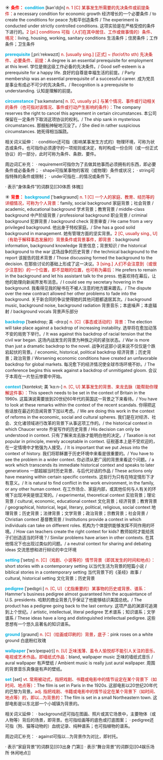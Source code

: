 ☀ <font color="red">**条件：**</font>
<font color="sky blue">**condition**</font> [kən'dɪʃn] 
<font color="#c00000">n. 1 [C] 某事发生所需要的先决条件或前提条件：</font>a necessary condition for economic growth 经济增长的一个必要条件 / to create the conditions for peace 为和平创造条件 / The experiment is conducted under strictly controlled conditions. 这项实验是在严格受控的条件下进行的。<font color="#c00000">2 [pl.] conditions 可指（人们在其中居住、工作或做事情的）条件、境况：</font>living, housing, working, sanitary conditions 生活条件；住房条件；工作条件；卫生条件
           
<font color="sky blue">**prerequisite**</font> [ˌpri:ˈrekwəzɪt]
<font color="#c00000">n. [usually sing.] [正式] ~ (for/of/to sth) 先决条件、必要条件、前提：</font>A degree is an essential prerequisite for employment at this level. 学位是做这级工作必备的先决条件。/ Good self-esteem is a prerequisite for a happy life. 良好的自尊是幸福生活的前提。/ Party membership was an essential prerequisite of a successful career. 成为党员是事业有成必不可少的先决条件。/ Recognition is a prerequisite to understanding. 认知是理解的前提。

<font color="sky blue">**circumstance**</font> ['sə:kəmstəns] 
<font color="#c00000">n. [C, usually pl.] 与某个情况、事件或行动相关的条件（也可指对该情况、事件或行动产生影响的条件）：</font>The company reserves the right to cancel this agreement in certain circumstances. 本公司保留在一定条件下取消这项协议的权利。/ The ship sank in mysterious circumstances. 那艘船神秘地沉没了。/ She died in rather suspicious circumstances. 她死得相当蹊跷。

相关词义延伸：
· condition还可指（影响某事发生方式的）物理环境，可称为状态或条件。也可指你必须遵守的一项规则或决定，有时构成一份合同（或一份正式协议）的一部分，此时可称为条件、条款、要件。

周边词汇补充：
· requirement可指你为了去做其他事而必须拥有的东西，即必要条件或必备条件；
· shape可指某事物的客观（或物理）条件或状况；
· string可指特殊的条件或限制；
· under可指在…的情况或条件下。

· 表示“身体条件”的词群见[[30体质 体魄]]

☀ <font color="red">**背景：**</font>
<font color="sky blue">**background**</font> ['bækɡraʊnd] 
<font color="#c00000">n. 1 [C] 一个人的家庭、教育、经历等的详细情况，可称为个人背景：</font>family, social background 家庭背景；社会背景 / academic, educational background 学术背景；教育背景 / middle-class background 中产阶级背景 / professional background 职业背景 / criminal background 犯罪背景 / background check 背景审查 / He came from a very privileged background. 他出身于特权家庭。/ She has a good solid background in management. 她有管理方面的坚实背景。<font color="#c00000">2 [C, usually sing., U]（有助于解释事态发展的）背景条件或背景事件，即背景：</font>background information, background knowledge 背景信息；背景知识 / the historical background to the war 这场战争的历史背景 / the technical background to the report 该报告的技术背景 / Those discussing formed the background to the decision. 在那些讨论的基础上形成了这一决议。<font color="#c00000">3 [sing.] 人们不会注意到（或很少注意到）的一个位置，即不显眼的位置，也可称为幕后：</font>He prefers to remain in the background and let his assistant talk to the press. 他喜欢待在幕后，让他的助理向新闻界发布消息。/ I could see my secretary hovering in the background. 我看得见我的秘书在不被人注意的地方踱来踱去。/ The dispute over the new contract allowed her other problems to fade into the background. 关于新合同的争议使得她的其他问题都退居其次。/ background music, background noise, background radiation 背景音乐；本底噪声；本底辐射 / background vocals 背景声乐部分 
             
<font color="sky blue">**backdrop**</font> [ˈbækdrɒp; 美 -drɑ:p]
<font color="#c00000">n. [C]（事态或活动的）背景：</font>The election will take place against a backdrop of increasing instability. 选举将在愈加动荡不安的局势下举行。/ It was against this backdrop of racial tension that the civil war began. 这场内战发生的背景为种族之间的紧张状态。/ War is more than just a dramatic backdrop to the novel. 战争对这部小说来说不仅仅是个跌宕起伏的背景。/ economic, historical, political backdrop 经济背景；历史背景；政治背景 / Worsening economic conditions have created an unfavorable backdrop for global markets. 每况愈下的经济情况使全球市场环境不妙。/ The conference begins this week against a backdrop of unmitigated gloom. 会议于本周在一片愁云惨雾中开始。

<font color="sky blue">**context**</font> [ˈkɒntekst; 美 ˈkɑ:n-]
<font color="#c00000">n. [C, U] 某事发生的背景、来龙去脉（能帮助你理解这件事）：</font>This speech needs to be set in the context of Britain in the 1960s. 这篇演说需要放到20世纪60年代的英国这一背景之下来看待。/ You have to look at these remarks within the context of the recent scandals. 你得把这些话放在最近的丑闻背景下加以考虑。/ We are doing this work in the context of reforms in the economic, social and cultural spheres. 我们是在对经济、社会、文化诸领域进行改革的背景下从事这项工作的。/ the historical context in which Chaucer wrote 乔叟写作的历史背景 / His decision can only be understood in context. 只有了解来龙去脉才能明白他的决定。/ Taxation is not popular in principle, merely acceptable in context. 征税基本上是不受欢迎的，在一定情境中才勉强为人接受。/ It is important that we put Jesus into the context of history. 我们将耶稣置于历史环境中来看是很重要的。/ You have to see the problem in a wider context. 你必须从更广阔的背景来看这个问题。/ a work which transcends its immediate historical context and speaks to later generations 一部超越当时历史背景、与后代对话的作品 / These actions only have meaning within certain specific contexts. 这些行为只有在特定情形下才有意义。/ It is natural to find conflict in the work environment, in the family, or any other human context. 在工作场合、家庭内部，或其他任何与人有关的环境下出现冲突是很正常的。/ experimental, theoretical context 实验背景；理论背景 / cultural, economic, educational context 文化背景；经济背景；教育背景 / geographical, historical, legal, literary, political, religious, social context 地理背景；历史背景；法律背景；文学背景；政治背景；宗教背景；社会背景 / Christian context 基督教背景 / Institutions provide a context in which individuals can take on different roles. 机构为个体提供能够发挥不同作用的环境。/ How can teachers create the right context for kids? 教师如何才能给孩子们创造适当的环境？/ Similar problems have arisen in other contexts. 在其他情况下也出现过类似的问题。/ a neutral context for sharing and debating ideas 交流思想和进行辩论的中立环境
        
<font color="sky blue">**setting**</font> [ˈsetɪŋ]
<font color="#c00000">n. [C]（戏剧、小说等的）情节背景（即其发生的时间和地点）：</font>short stories with a contemporary setting 以当代生活为背景的短篇小说 / biblical stories in a contemporary setting 当代背景下的《圣经》故事 / cultural, historical setting 文化背景；历史背景
           
<font color="sky blue">**pedigree**</font> [ˈpedɪgri:]
<font color="#c00000">n. [C, U]（尤指重要的）某事物的历史或背景、谱系：</font>Hammer's business pedigree almost guaranteed him the acquaintance of U.S. presidents. 哈默的商业背景几乎保证了他能够结识美国总统。/ The product has a pedigree going back to the last century. 这项产品的渊源可追溯到上个世纪。/ artistic, intellectual, literal pedigree 艺术谱系；知识谱系；文学谱系 / These ideas have a long and distinguished intellectual pedigree. 这些思想有一个悠久且著名的知识谱系。
 
<font color="sky blue">**ground**</font> [ɡraʊnd] 
<font color="#c00000">n. [C]（绘画或印刷的）背景，底子：</font>pink roses on a white ground 白底粉红玫瑰

<font color="sky blue">**wallpaper**</font> [ˈwɔ:lpeɪpə(r)]
<font color="#c00000">n. [U] 乏味浅薄、虽令人愉悦却不能引人关注的音乐、电视或艺术作品，即墙纸式作品：</font>bland, wallpaper music 乏味的墙纸式音乐 / aural wallpaper 有声壁纸 / Ambient music is really just aural wallpaper. 周围的背景音乐真像是有声的壁纸。

<font color="sky blue">**set**</font> [set] 
<font color="#c00000">vt. 常用被动式，指把戏剧、书籍或电影中的情节设定在某个背景下（如时间、地点等）：</font>The film is set in Paris in the 1920s. 这部电影以20世纪20年代的巴黎为背景。<font color="#c00000">adj. 指把戏剧、书籍或电影中的情节设定在某个背景下（如时间、地点等）的，即以…为背景的：</font>The film is set in a small Northeastern town. 这部电影是以东北部一个小城镇为背景的。

相关词义延伸：
· background还可指在图画、照片或其它场景中，主要物体（或人物等）背后的场景，即背景。也可指绘画等的底色或打底图案；
· pedigree还可指（狗、猫等动物的）血统记录、纯种谱系；也可指植物的谱系。

周边词汇补充：
· against可指以…为背景作为对比，即衬托。

· 表示“家庭背景”的词群见[[03出身 门第]]
· 表示“舞台背景”的词群见[[04娱乐场所 休闲地点]]
